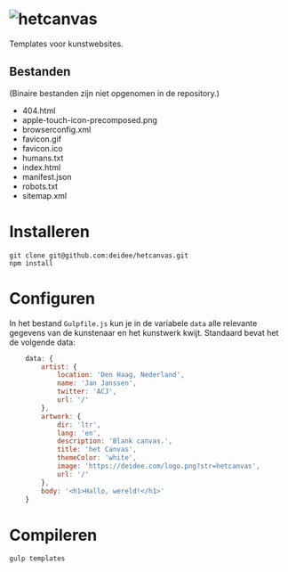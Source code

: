 # ![hetcanvas](https://deidee.com/logo.png?str=hetcanvas)

Templates voor kunstwebsites.

## Bestanden

(Binaire bestanden zijn niet opgenomen in de repository.)

- 404.html
- apple-touch-icon-precomposed.png
- browserconfig.xml
- favicon.gif
- favicon.ico
- humans.txt
- index.html
- manifest.json
- robots.txt
- sitemap.xml

# Installeren

    git clone git@github.com:deidee/hetcanvas.git
    npm install

# Configuren

In het bestand `Gulpfile.js` kun je in de variabele `data` alle relevante gegevens van de kunstenaar en het kunstwerk kwijt. Standaard bevat het de volgende data:
```javascript
    data: {
        artist: {
            location: 'Den Haag, Nederland',
            name: 'Jan Janssen',
            twitter: 'ACJ',
            url: '/'
        },
        artwork: {
            dir: 'ltr',
            lang: 'en',
            description: 'Blank canvas.',
            title: 'het Canvas',
            themeColor: 'white',
            image: 'https://deidee.com/logo.png?str=hetcanvas',
            url: '/'
        },
        body: '<h1>Hallo, wereld!</h1>'
    }
```
# Compileren

    gulp templates
